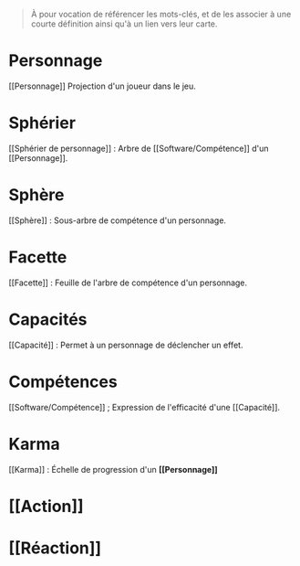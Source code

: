 > À pour vocation de référencer les mots-clés, et de les associer à une courte définition ainsi qu'à un lien vers leur carte. 

# Personnage 
[[Personnage]] Projection d'un joueur dans le jeu.

# Sphérier 
[[Sphérier de personnage]] : Arbre de [[Software/Compétence]] d'un [[Personnage]]. 

# Sphère
[[Sphère]] : Sous-arbre de compétence d'un personnage. 

# Facette
[[Facette]] : Feuille de l'arbre de compétence d'un personnage. 

# Capacités
[[Capacité]] : Permet à un personnage de déclencher un effet. 

# Compétences
[[Software/Compétence]] ; Expression de l'efficacité d'une [[Capacité]].

# Karma
[[Karma]] : Échelle de progression d'un **[[Personnage]]**

# [[Action]]

# [[Réaction]]